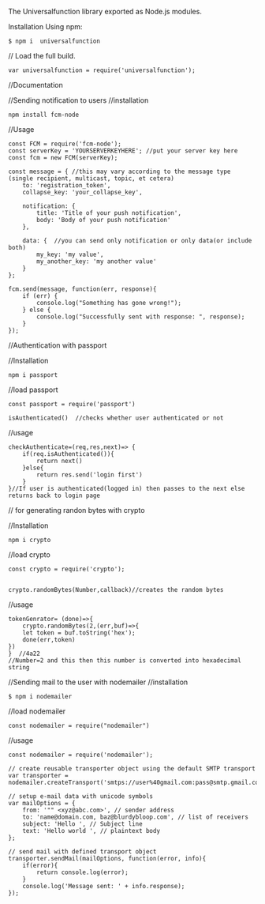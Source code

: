 The Universalfunction library exported as Node.js modules.


Installation Using npm:

    $ npm i  universalfunction

// Load the full build.

    var universalfunction = require('universalfunction');





//Documentation



//Sending notification to users 
//installation

    npm install fcm-node

//Usage

    const FCM = require('fcm-node');
    const serverKey = 'YOURSERVERKEYHERE'; //put your server key here
    const fcm = new FCM(serverKey);
 
    const message = { //this may vary according to the message type (single recipient, multicast, topic, et cetera)
        to: 'registration_token', 
        collapse_key: 'your_collapse_key',
        
        notification: {
            title: 'Title of your push notification', 
            body: 'Body of your push notification' 
        },
        
        data: {  //you can send only notification or only data(or include both)
            my_key: 'my value',
            my_another_key: 'my another value'
        }
    };
    
    fcm.send(message, function(err, response){
        if (err) {
            console.log("Something has gone wrong!");
        } else {
            console.log("Successfully sent with response: ", response);
        }
    });




//Authentication with passport

//Installation

    npm i passport

//load passport

    const passport = require('passport')

    isAuthenticated()  //checks whether user authenticated or not

//usage

    checkAuthenticate=(req,res,next)=> {
        if(req.isAuthenticated()){
            return next()
        }else{
            return res.send('login first')
        }
    }//If user is authenticated(logged in) then passes to the next else returns back to login page



// for generating randon bytes with crypto

//Installation

    npm i crypto

//load crypto

    const crypto = require('crypto');


    crypto.randomBytes(Number,callback)//creates the random bytes


//usage

    tokenGenrator= (done)=>{
        crypto.randomBytes(2,(err,buf)=>{
        let token = buf.toString('hex');
        done(err,token)
    })
    }  //4a22
    //Number=2 and this then this number is converted into hexadecimal string




//Sending mail to the user with nodemailer
//installation

    $ npm i nodemailer

//load nodemailer

    const nodemailer = require("nodemailer")

//usage

    const nodemailer = require('nodemailer');

    // create reusable transporter object using the default SMTP transport
    var transporter = nodemailer.createTransport('smtps://user%40gmail.com:pass@smtp.gmail.com');

    // setup e-mail data with unicode symbols
    var mailOptions = {
        from: '"" <xyz@abc.com>', // sender address
        to: 'name@domain.com, baz@blurdybloop.com', // list of receivers
        subject: 'Hello ', // Subject line
        text: 'Hello world ', // plaintext body
    };

    // send mail with defined transport object
    transporter.sendMail(mailOptions, function(error, info){
        if(error){
            return console.log(error);
        }
        console.log('Message sent: ' + info.response);
    });
